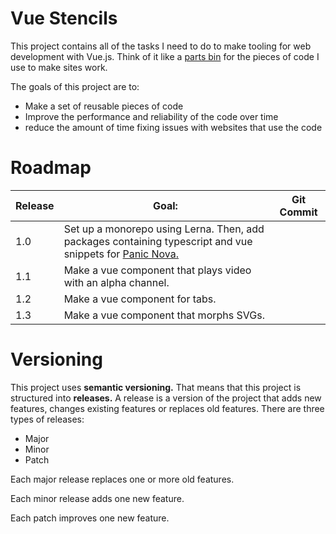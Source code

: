 # Vue Stencils

This project contains all of the tasks I need to do to make tooling for web development with Vue.js. Think of it like a [parts bin](https://www.youtube.com/watch?t=204&v=4E793WS72aU&feature=youtu.be) for the pieces of code I use to make sites work.

The goals of this project are to:

- Make a set of reusable pieces of code
- Improve the performance and reliability of the code over time
- reduce the amount of time fixing issues with websites that use the code

# Roadmap

| Release | Goal:                                                                                                                        | Git Commit |
| ------- | ---------------------------------------------------------------------------------------------------------------------------- | ---------- |
| 1.0     | Set up a monorepo using Lerna. Then, add packages containing typescript and vue snippets for [Panic Nova.](https://nova.app) |            |
| 1.1     | Make a vue component that plays video with an alpha channel.                                                                 |            |
| 1.2     | Make a vue component for tabs.                                                                                               |            |
| 1.3     | Make a vue component that morphs SVGs.                                                                                       |            |

# Versioning

This project uses **semantic versioning.** That means that this project is structured into **releases.** A release is a version of the project that adds new features, changes existing features or replaces old features. There are three types of releases:

- Major
- Minor
- Patch

Each major release replaces one or more old features.

Each minor release adds one new feature.

Each patch improves one new feature.

